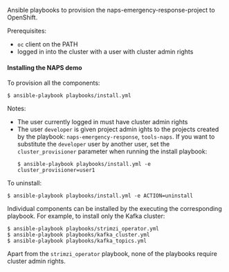 Ansible playbooks to provision the naps-emergency-response-project to OpenShift.

Prerequisites:
* `oc` client on the PATH
* logged in into the cluster with a user with cluster admin rights

#### Installing the NAPS demo

To provision all the components:
```
$ ansible-playbook playbooks/install.yml
```
Notes:
* The user currently logged in must have cluster admin rights
* The user `developer` is given project admin ights to the  projects created by the playbook: `naps-emergency-response`, `tools-naps`.
  If you want to substitute the `developer` user by another user, set the `cluster_provisioner` parameter when running the install playbook:
  ```
  $ ansible-playbook playbooks/install.yml -e cluster_provisioner=user1
  ```

To uninstall:
```
$ ansible-playbook playbooks/install.yml -e ACTION=uninstall
```

Individual components can be installed by the executing the corresponding playbook. For example, to install only the Kafka cluster:
```
$ ansible-playbook playbooks/strimzi_operator.yml
$ ansible-playbook playbooks/kafka_cluster.yml
$ ansible-playbook playbooks/kafka_topics.yml
```

Apart from the `strimzi_operator` playbook, none of the playbooks require cluster admin rights.